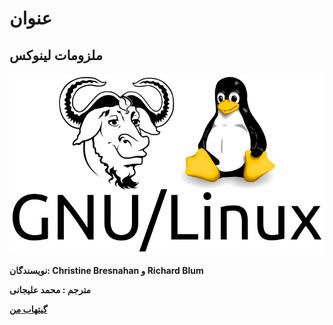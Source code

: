 # عنوان

## ملزومات لینوکس

![نماد گنو/لینوکس](./images/index/book_logo.png)


**نویسندگان: Christine Bresnahan و Richard Blum**

**مترجم : محمد علیجانی**

**[گیتهاب من](https://github.com/malijani/)**
